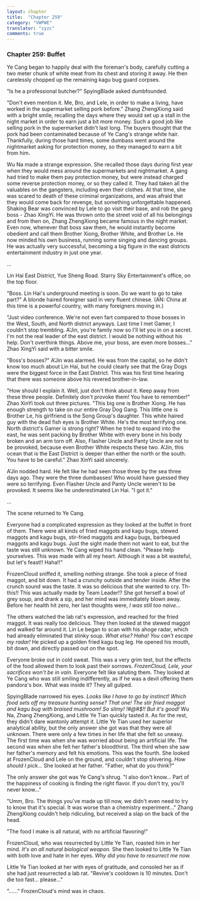 ```yaml
---
layout: chapter
title:  "Chapter 259"
category: "VWPWE"
translator: "syzc"
comments: true
---
```


### Chapter 259: Buffet

Ye Cang began to happily deal with the foreman's body, carefully cutting a two meter chunk of white meat from its chest and storing it away. He then carelessly chopped up the remaining kagu bug guard corpses.

"Is he a professional butcher?" SpyingBlade asked dumbfounded.

"Don't even mention it. Me, Bro, and Lele, in order to make a living, have worked in the supermarket selling pork before." Zhang ZhengXiong said with a bright smile, recalling the days where they would set up a stall in the night market in order to earn just a bit more money. Such a good job like selling pork in the supermarket didn't last long. The buyers thought that the pork had been contaminated because of Ye Cang's strange white hair. Thankfully, during those hard times, some dumbass went around the nightmarket asking for protection money, so they managed to earn a bit from him.

Wu Na made a strange expression. She recalled those days during first year when they would mess around the supermarkets and nightmarket. A gang had tried to make them pay protection money, but were instead charged some reverse protection money, or so they called it. They had taken all the valuables on the gangsters, including even their clothes. At that time, she was scared to death of these criminal organizations, and was afraid that they would come back for revenge, but something unforgettable happened. Shaking Bear was convinced by Lele to go visit their base, and rob the gang boss - Zhao XingYi. He was thrown onto the street void of all his belongings and from then on, Zhang ZhengXiong became famous in the night market. Even now, whenever that boss saw them, he would instantly become obedient and call them Brother Xiong, Brother White, and Brother Le. He now minded his own business, running some singing and dancing groups. He was actually very successful, becoming a big figure in the east districts entertainment industry in just one year.

...

Lin Hai East District, Yue Sheng Road. Starry Sky Entertainment's office, on the top floor.

"Boss. Lin Hai's underground meeting is soon. Do we want to go to take part?" A blonde haired foreigner said in very fluent chinese. (AN: China at this time is a powerful country, with many foreigners moving in.)

"Just video conference. We're not even fart compared to those bosses in the West, South, and North district anyways. Last time I met Gamer, I couldn't stop trembling. A'Jin, you're family now so I'll let you in on a secret. I'm not the real leader of the east district. I would be nothing without his help. Don't overthink things. Above me, your boss, are even more bosses..." Zhao XingYi said with a bitter smile.

"Boss's bosses?" A'Jin was alarmed. He was from the capital, so he didn't know too much about Lin Hai, but he could clearly see that the Gray Dogs were the biggest force in the East District. This was his first time hearing that there was someone above his revered brother-in-law.

"How should I explain it. Well, just don't think about it. Keep away from these three people. Definitely don't provoke them! You have to remember!" Zhao XinYi took out three pictures. "This big one is Brother Xiong. He has enough strength to take on our entire Gray Dog Gang. This little one is Brother Le, his girlfriend is the Song Group's daughter. This white haired guy with the dead fish eyes is Brother White. He's the most terrifying one. North district's Gamer is strong right? When he tried to expand into the east, he was sent packing by Brother White with every bone in his body broken and an arm torn off. Also, Flasher Uncle and Panty Uncle are not to be provoked, because even Brother White respects these two. A'Jin, this ocean that is the East District is deeper than either the north or the south. You have to be careful." Zhao XinYi said sincerely.

A'Jin nodded hard. He felt like he had seen those three by the sea three days ago. They were the three dumbasses! Who would have guessed they were so terrifying. Even Flasher Uncle and Panty Uncle weren't to be provoked. It seems like he underestimated Lin Hai. "I got it."

...

The scene returned to Ye Cang.

Everyone had a complicated expression as they looked at the buffet in front of them. There were all kinds of fried maggots and kagu bugs, stewed maggots and kagu bugs, stir-fried maggots and kagu bugs, barbequed maggots and kagu bugs. Just the sight made them not want to eat, but the taste was still unknown. Ye Cang wiped his hand clean. "Please help yourselves. This was made with all my heart. Although it was a bit wasteful, but let's feast!! Haha!!"

FrozenCloud sniffed it, smelling nothing strange. She took a piece of fried maggot, and bit down. It had a crunchy outside and tender inside. After the crunch sound was the taste. It was so delicious that she wanted to cry. Th-this!! This was actually made by Team Leader!? She got herself a bowl of grey soup, and drank a sip, and her mind was immediately blown away. Before her health hit zero, her last thoughts were, *I was still too naive...* 

The others watched the lab rat's expression, and reached for the fried maggot. It was really too delicious. They then looked at the stewed maggot and walked far around it. Lin Le began to scan with his ahoge radar, which had already eliminated that stinky soup. *What else? Haha! You can't escape my radar!* He picked up a golden fried kagu bug leg. He opened his mouth, bit down, and directly passed out on the spot.

Everyone broke out in cold sweat. This was a very grim test, but the effects of the food allowed them to look past their sorrows. *FrozenCloud, Lele, your sacrifices won't be in vain.* Everyone felt like saluting them. They looked at Ye Cang who was still smiling indifferently, as if he was a devil offering them pandora's box. What was inside it? They all gulped.

SpyingBlade narrowed his eyes. *Looks like I have to go by instinct! Which food sets off my treasure hunting sense? That one! The stir fried maggot and kagu bug with braised mushroom! So slimy! !#@#$!! But it's good!* Wu Na, Zhang ZhengXiong, and Little Ye Tian quickly tasted it. As for the rest, they didn't dare wantonly attempt it. Little Ye Tian used her superior analytical ability, but the only answer she got was that they were all unknown. There were only a few times in her life that she felt so uneasy. The first time was when she was worried about being an artificial life. The second was when she felt her father's bloodthirst. The third when she saw her father's memory and felt his emotions. This was the fourth. She looked at FrozenCloud and Lele on the ground, and couldn't stop shivering. *How should I pick...* She looked at her father. "Father, what do you think?" 

The only answer she got was Ye Cang's shrug. "I also don't know... Part of the happiness of cooking is finding the right flavor. If you don't try, you'll never know..." 

"Umm, Bro. The things you've made up till now, we didn't even need to try to know that it's special. It was worse than a chemistry experiment..." Zhang ZhengXiong couldn't help ridiculing, but received a slap on the back of the head.

"The food I make is all natural, with no artificial flavoring!"

FrozenCloud, who was resurrected by Little Ye Tian, roasted him in her mind. *It's an all natural biological weapon.* She then looked to Little Ye Tian with both love and hate in her eyes. *Why did you have to resurrect me now.*

Little Ye Tian looked at her with eyes of gratitude, and consoled her as if she had just resurrected a lab rat. "Revive's cooldown is 10 minutes. Don't die too fast... please..."

"......" FrozenCloud's mind was in chaos.
